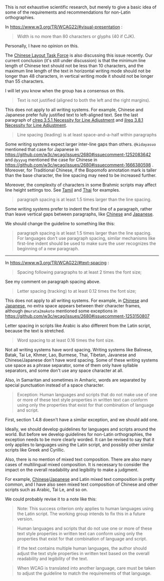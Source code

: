This is not exhaustive scientific research, but merely to give a basic idea of some of the requirements and recommendations for non-Latin orthographies.

In https://www.w3.org/TR/WCAG22/#visual-presentation :

> Width is no more than 80 characters or glyphs (40 if CJK).

Personally, I have no opinion on this.

The [Chinese Layout Task Force](https://github.com/w3c/clreq) is also discussing this issue recently. Our current conclusion (it's still under discussion) is that the minimum line length of Chinese text should not be less than 10 characters, and the maximum line length of the text in horizontal writing mode should not be longer than 48 characters, in vertical writing mode it should not be longer than 55 characters.

I will let you know when the group has a consensus on this.

> Text is not justified (aligned to both the left and the right margins).

This does not apply to all writing systems. For example, Chinese and Japanese prefer fully justified text to left-aligned text. See the last paragraph of [clreq 3.5.1 Necessity for Line Adjustment](https://www.w3.org/TR/clreq/#necessity_for_line_adjustment) and [jlreq 3.8.1 Necessity for Line Adjustment](https://www.w3.org/TR/jlreq/#h-note-158).

> Line spacing (leading) is at least space-and-a-half within paragraphs

Some writing systems expect larger inter-line gaps than others. `@kidayasuo` mentioned that case for Japanese in https://github.com/w3c/wcag/issues/2680#issuecomment-1252083642 and `@yyyug` mentioned the case for Chinese in https://github.com/w3c/wcag/issues/2680#issuecomment-1666380598 . Moreover, for Traditional Chinese, if the Bopomofo annotation mark is taller than the base character, the line spacing may need to be increased further.

Moreover, the complexity of characters in some Brahmic scripts may affect line height settings too. See [Tamil](https://www.w3.org/International/ilreq/tamil/#baselines) and [Thai](https://www.w3.org/International/sealreq/thai/#baselines) for examples.

> paragraph spacing is at least 1.5 times larger than the line spacing.

Some writing systems prefer to indent the first line of a paragraph, rather than leave vertical gaps between paragraphs, like [Chinese](https://www.w3.org/TR/clreq/#first_line_indents) and [Japanese](https://www.w3.org/TR/jlreq/#line_head_indent_at_the_beginning_of_paragraphs).

We should change the guideline to something like this:

> paragraph spacing is at least 1.5 times larger than the line spacing. For languages don't use paragraph spacing, similar mechanisms like first-line indent should be used to make sure the user recognizes the beginning of a new paragraph.

-----

In https://www.w3.org/TR/WCAG22/#text-spacing :

> Spacing following paragraphs to at least 2 times the font size;

See my comment on paragraph spacing above.

> Letter spacing (tracking) to at least 0.12 times the font size;

This does not apply to all writing systems. For example, in [Chinese](https://www.w3.org/TR/clreq/#principles_of_arrangement_of_han_characters) and [Japanese](https://www.w3.org/TR/jlreq/#basic_principles_for_development_of_this_document), no extra space appears between their character frames, although `@murata2makoto` mentioned some exceptions in https://github.com/w3c/wcag/issues/2680#issuecomment-1253150807

Letter spacing in scripts like Arabic is also different from the Latin script, because the text is stretched.

> Word spacing to at least 0.16 times the font size.

Not all writing systems have word spacing. Writing systems like Balinese, Batak, Tai Le, Khmer, Lao, Burmese, Thai, Tibetan, Javanese and Chinese/Japanese don't have word spacing. Some of these writing systems use space as a phrase separator, some of them only have syllable separators, and some don't use any space character at all.

Also, in Samaritan and sometimes in Amharic, words are separated by special punctuation instead of a space character.

> Exception: Human languages and scripts that do not make use of one or more of these text style properties in written text can conform using only the properties that exist for that combination of language and script.

First, section 1.4.8 doesn't have a similar exception, and we should add one.

Ideally, we should develop guidelines for languages and scripts around the world. But before we develop guidelines for non-Latin orthographies, the exception needs to be more clearly worded. It can be revised to say that it only applies to languages using the Latin script, and possibly other similar scripts like Greek and Cyrillic.

Also, there is no mention of mixed text composition. There are also many cases of multilingual mixed composition. It is necessary to consider the impact on the overall readability and legibility to make a judgment.

For example, [Chinese](https://www.w3.org/TR/clreq/#chinese_and_western_mixed_text_composition)/[Japanese](https://www.w3.org/TR/jlreq/#japanese_and_western_mixed_text_composition) and Latin mixed text composition is pretty common, and I have also seen mixed text composition of Chinese and other scripts such as Arabic, Tai Le, and so on.

We could probably revise it to a note like this:

> Note: This success criterion only applies to human languages using the Latin script. The working group intends to fix this in a future version.

> Human languages and scripts that do not use one or more of these text style properties in written text can conform using only the properties that exist for that combination of language and script.

> If the text contains multiple human languages, the author should adjust the text style properties in written text based on the overall readability and legibility of the text.

> When WCAG is translated into another language, care must be taken to adjust the guideline to match the requirements of that language.
